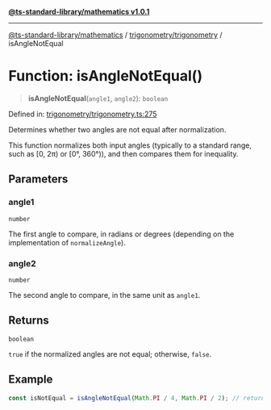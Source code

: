 [**@ts-standard-library/mathematics v1.0.1**](../../../README.md)

***

[@ts-standard-library/mathematics](../../../README.md) / [trigonometry/trigonometry](../README.md) / isAngleNotEqual

# Function: isAngleNotEqual()

> **isAngleNotEqual**(`angle1`, `angle2`): `boolean`

Defined in: [trigonometry/trigonometry.ts:275](https://github.com/gabaudette/ts-stdlib/blob/7333da76bc775fbabd0907ad8519b912cfc2fe26/packages/mathematics/src/trigonometry/trigonometry.ts#L275)

Determines whether two angles are not equal after normalization.

This function normalizes both input angles (typically to a standard range, such as [0, 2π) or [0°, 360°)),
and then compares them for inequality.

## Parameters

### angle1

`number`

The first angle to compare, in radians or degrees (depending on the implementation of `normalizeAngle`).

### angle2

`number`

The second angle to compare, in the same unit as `angle1`.

## Returns

`boolean`

`true` if the normalized angles are not equal; otherwise, `false`.

## Example

```typescript
const isNotEqual = isAngleNotEqual(Math.PI / 4, Math.PI / 2); // returns true
```
